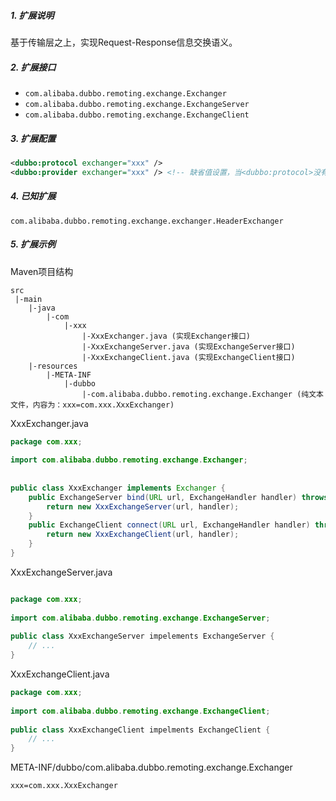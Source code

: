 ##### 1. 扩展说明

基于传输层之上，实现Request-Response信息交换语义。

##### 2. 扩展接口

* `com.alibaba.dubbo.remoting.exchange.Exchanger`
* `com.alibaba.dubbo.remoting.exchange.ExchangeServer`
* `com.alibaba.dubbo.remoting.exchange.ExchangeClient`

##### 3. 扩展配置

```xml
<dubbo:protocol exchanger="xxx" />
<dubbo:provider exchanger="xxx" /> <!-- 缺省值设置，当<dubbo:protocol>没有配置exchanger属性时，使用此配置 -->
```

##### 4. 已知扩展

`com.alibaba.dubbo.remoting.exchange.exchanger.HeaderExchanger`

##### 5. 扩展示例

Maven项目结构

```
src
 |-main
    |-java
        |-com
            |-xxx
                |-XxxExchanger.java (实现Exchanger接口)
                |-XxxExchangeServer.java (实现ExchangeServer接口)
                |-XxxExchangeClient.java (实现ExchangeClient接口)
    |-resources
        |-META-INF
            |-dubbo
                |-com.alibaba.dubbo.remoting.exchange.Exchanger (纯文本文件，内容为：xxx=com.xxx.XxxExchanger)
```

XxxExchanger.java

```java
package com.xxx;
 
import com.alibaba.dubbo.remoting.exchange.Exchanger;
 
 
public class XxxExchanger implements Exchanger {
    public ExchangeServer bind(URL url, ExchangeHandler handler) throws RemotingException {
        return new XxxExchangeServer(url, handler);
    }
    public ExchangeClient connect(URL url, ExchangeHandler handler) throws RemotingException {
        return new XxxExchangeClient(url, handler);
    }
}
```

XxxExchangeServer.java

```java

package com.xxx;
 
import com.alibaba.dubbo.remoting.exchange.ExchangeServer;
 
public class XxxExchangeServer impelements ExchangeServer {
    // ...
}
```

XxxExchangeClient.java

```java
package com.xxx;
 
import com.alibaba.dubbo.remoting.exchange.ExchangeClient;
 
public class XxxExchangeClient impelments ExchangeClient {
    // ...
}
```

META-INF/dubbo/com.alibaba.dubbo.remoting.exchange.Exchanger

```
xxx=com.xxx.XxxExchanger
```
